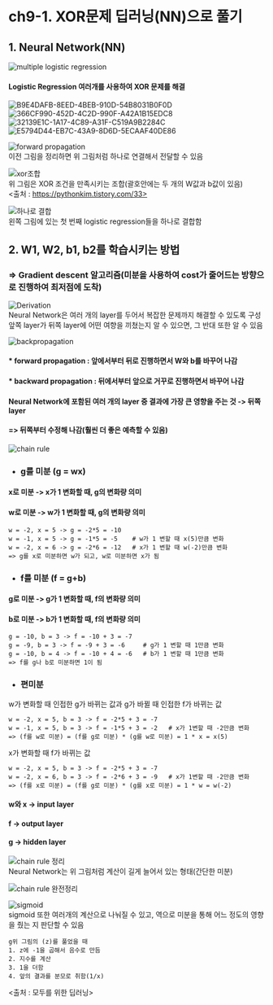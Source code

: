 # ch9-1. XOR문제 딥러닝(NN)으로 풀기  

## 1. Neural Network(NN)  
![multiple logistic regression](https://user-images.githubusercontent.com/31130917/111293415-99def000-868c-11eb-8acc-0ff7767d59d9.png)  
#### Logistic Regression 여러개를 사용하여 XOR 문제를 해결  
  
![B9E4DAFB-8EED-4BEB-910D-54B8031B0F0D](https://user-images.githubusercontent.com/31130917/111294526-c3e4e200-868d-11eb-8ee0-e8cb65418d2d.jpeg)
![366CF990-452D-4C2D-990F-A42A1B15EDC8](https://user-images.githubusercontent.com/31130917/111294535-c7786900-868d-11eb-91e7-8a3463d1d759.jpeg)
![32139E1C-1A17-4C89-A31F-C519A9B2284C](https://user-images.githubusercontent.com/31130917/111294543-c9dac300-868d-11eb-9ce1-b00deb65e80d.jpeg)
![E5794D44-EB7C-43A9-8D6D-5ECAAF40DE86](https://user-images.githubusercontent.com/31130917/111294544-c9dac300-868d-11eb-9634-b7ba377099eb.jpeg)
  
![forward propagation](https://user-images.githubusercontent.com/31130917/111294847-17efc680-868e-11eb-9031-fdbed7359e83.png)  
이전 그림을 정리하면 위 그림처럼 하나로 연결해서 전달할 수 있음  
  
![xor조합](https://user-images.githubusercontent.com/31130917/111295340-99475900-868e-11eb-9509-dc89c4e991ca.PNG)  
위 그림은 XOR 조건을 만족시키는 조합(괄호안에는 두 개의 W값과 b값이 있음)  
<출처 : https://pythonkim.tistory.com/33>  
  
![하나로 결합](https://user-images.githubusercontent.com/31130917/111295559-ddd2f480-868e-11eb-800b-4bd2cd9ca6bb.png)  
왼쪽 그림에 있는 첫 번째 logistic regression들을 하나로 결합함  
  
## 2. W1, W2, b1, b2를 학습시키는 방법  
### => Gradient descent 알고리즘(미분을 사용하여 cost가 줄어드는 방향으로 진행하여 최저점에 도착)  
  
![Derivation](https://user-images.githubusercontent.com/31130917/111296349-b7fa1f80-868f-11eb-81aa-bd9e8c7ed4ca.png)  
Neural Network은 여러 개의 layer를 두어서 복잡한 문제까지 해결할 수 있도록 구성  
앞쪽 layer가 뒤쪽 layer에 어떤 여향을 끼쳤는지 알 수 있으면, 그 반대 또한 알 수 있음  
  
![backpropagation](https://user-images.githubusercontent.com/31130917/111296773-35be2b00-8690-11eb-82a7-a472dc2c36bb.png)  
#### * forward propagation : 앞에서부터 뒤로 진행하면서 W와 b를 바꾸어 나감  
#### * backward propagation : 뒤에서부터 앞으로 거꾸로 진행하면서 바꾸어 나감  
  
#### Neural Network에 포함된 여러 개의 layer 중 결과에 가장 큰 영향을 주는 것 -> 뒤쪽 layer  
#### => 뒤쪽부터 수정해 나감(훨씬 더 좋은 예측할 수 있음)  
  
![chain rule](https://user-images.githubusercontent.com/31130917/111296777-3656c180-8690-11eb-8552-9b4aed67412e.png)  
* ### g를 미분 (g = wx)  
#### x로 미분 -> x가 1 변화할 때, g의 변화량 의미
#### w로 미분 -> w가 1 변화할 때, g의 변화량 의미  

    w = -2, x = 5 -> g = -2*5 = -10  
    w = -1, x = 5 -> g = -1*5 = -5    # w가 1 변할 때 x(5)만큼 변화  
    w = -2, x = 6 -> g = -2*6 = -12   # x가 1 변할 때 w(-2)만큼 변화  
    => g를 x로 미분하면 w가 되고, w로 미분하면 x가 됨
  
* ### f를 미분 (f = g+b)  
#### g로 미분 -> g가 1 변화할 때, f의 변화량 의미
#### b로 미분 -> b가 1 변화할 때, f의 변화량 의미
  
    g = -10, b = 3 -> f = -10 + 3 = -7  
    g = -9, b = 3 -> f = -9 + 3 = -6     # g가 1 변할 때 1만큼 변화  
    g = -10, b = 4 -> f = -10 + 4 = -6   # b가 1 변할 때 1만큼 변화  
    => f를 g나 b로 미분하면 1이 됨
  
* ### 편미분  
w가 변화할 때 인접한 g가 바뀌는 값과 g가 바뀔 때 인접한 f가 바뀌는 값  

    w = -2, x = 5, b = 3 -> f = -2*5 + 3 = -7  
    w = -1, x = 5, b = 3 -> f = -1*5 + 3 = -2   # x가 1변할 때 -2만큼 변화  
    => (f를 w로 미분) = (f를 g로 미분) * (g를 w로 미분) = 1 * x = x(5)
  
x가 변화할 때 f가 바뀌는 값  

    w = -2, x = 5, b = 3 -> f = -2*5 + 3 = -7  
    w = -2, x = 6, b = 3 -> f = -2*6 + 3 = -9   # x가 1변할 때 -2만큼 변화  
    => (f를 x로 미분) = (f를 g로 미분) * (g를 x로 미분) = 1 * w = w(-2)
  
#### w와 x -> input layer
#### f -> output layer
#### g -> hidden layer
  
![chain rule 정리](https://user-images.githubusercontent.com/31130917/111301620-c5b2a380-8695-11eb-9d29-96fc47c3dd72.png)  
Neural Network는 위 그림처럼 계산이 길게 늘어서 있는 형태(간단한 미분)  
  
![chain rule 완전정리](https://user-images.githubusercontent.com/31130917/111301789-f4307e80-8695-11eb-9b62-6f9dab8684d6.png)  
  
![sigmoid](https://user-images.githubusercontent.com/31130917/111301983-2c37c180-8696-11eb-8a02-2163e5eea4c5.png)  
sigmoid 또한 여러개의 계산으로 나눠질 수 있고, 역으로 미분을 통해 어느 정도의 영향을 줬는 지 판단할 수 있음  

    g위 그림의 (z)를 풀었을 때  
    1. z에 -1을 곱해서 음수로 만듬  
    2. 지수를 계산  
    3. 1을 더함  
    4. 앞의 결과를 분모로 취함(1/x)
<출처 : 모두를 위한 딥러닝>
